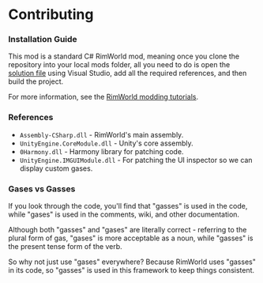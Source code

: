 # Contributing

### Installation Guide

This mod is a standard C# RimWorld mod, meaning once you clone the repository into your local mods folder, all you need to do is open the [solution file](../1.4/Source/Simple%20Custom%20Gas%20Framework/Simple%20Custom%20Gas%20Framework.sln) using Visual Studio, add all the required references, and then build the project.

For more information, see the [RimWorld modding tutorials](https://rimworldwiki.com/wiki/Modding_Tutorials/Setting_up_a_solution#Option_1_.28Manual_Method.29:).

### References

- `Assembly-CSharp.dll` - RimWorld's main assembly.
- `UnityEngine.CoreModule.dll` - Unity's core assembly.
- `0Harmony.dll` - Harmony library for patching code.
- `UnityEngine.IMGUIModule.dll` - For patching the UI inspector so we can display custom gases.

### Gases vs Gasses

If you look through the code, you'll find that "gasses" is used in the code, while "gases" is used in the comments, wiki, and other documentation.

Although both "gasses" and "gases" are literally correct - referring to the plural form of gas, "gases" is more acceptable as a noun, while "gasses" is the present tense form of the verb.

So why not just use "gases" everywhere? Because RimWorld uses "gasses" in its code, so "gasses" is used in this framework to keep things consistent.
